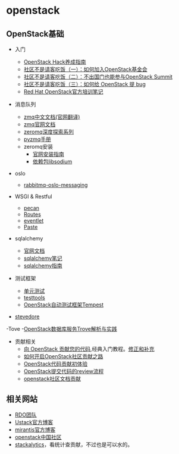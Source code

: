# openstack

## OpenStack基础

- 入门
  - [OpenStack Hack养成指南](https://www.ustack.com/blog/openstack_hacker/)
  - [社区不是请客吃饭（一）：如何加入OpenStack基金会](http://geek.csdn.net/news/detail/55548)
  - [社区不是请客吃饭（二）：不出国门也能参与OpenStack Summit](http://geek.csdn.net/news/detail/55787)
  - [社区不是请客吃饭（三）：如何给 OpenStack 提 bug](http://geek.csdn.net/news/detail/58243)
  - [Red Hat OpenStack官方培训笔记](http://wsgzao.github.io/post/openstack/)


- 消息队列
  - [zmq中文文档(官网翻译)](https://github.com/anjuke/zguide-cn
)
  - [zmq官网文档](http://zguide.zeromq.org/page:all)
  - [zeromq深度探索系列](http://blog.csdn.net/shagoo/article/details/8964009)
  - [pyzmq手册](https://learning-0mq-with-pyzmq.readthedocs.org/en/latest/pyzmq/basics.html)
  - zeromq安装
     - [官网安装指南](http://zeromq.org/docs:source-git)
     - [依赖包libsodium](https://wiki.tox.im/Installing#Libsodium)
- oslo
  - [rabbitmq-oslo-messaging](http://lingxiankong.github.io/blog/2015/04/01/rabbitmq-oslo-messaging/)
- WSGI & Restful
  - [pecan](https://pecan.readthedocs.org/en/latest/)
  - [Routes](http://routes.readthedocs.org/en/latest/)
  - [eventlet](http://eventlet.net/doc/examples.html#wsgi-server)
  - [Paste](http://pythonpaste.org/do-it-yourself-framework.html)
- sqlalchemy
  - [官网文档](http://docs.sqlalchemy.org/en/rel_1_0/)
  - [sqlalchemy笔记](http://wangye.org/blog/archives/718/)
  - [sqlalchemy指南](http://gashero.yeax.com/?p=6%23id18)
- 测试框架
  - [单元测试](http://www.ibm.com/developerworks/cn/linux/l-pyunit/index.html)
  - [testtools](https://pypi.python.org/pypi/testtools)
  - [OpenStack自动测试框架Tempest](http://www.ibm.com/developerworks/cn/cloud/library/1403_liuyu_openstacktempest/index.html)
- [stevedore](http://docs.openstack.org/developer/stevedore/)

-Tove
 -[OpenStack数据库服务Trove解析与实践](http://geek.csdn.net/news/detail/65291)

- 贡献相关
  - [向 OpenStack 贡献您的代码](https://www.ibm.com/developerworks/cn/cloud/library/cl-contributecode-openstack/),经典入门教程。[修正和补充](http://blog.csdn.net/ustc_dylan/article/details/41604049)
  - [如何开启OpenStack社区贡献之路](http://geek.csdn.net/news/detail/57745)
  - [OpenStack代码贡献初体验](http://my.oschina.net/zyzzy/blog/509315)
  - [OpenStack提交代码的review流程](http://www.cnblogs.com/Security-Darren/p/4383838.html)
  - [openstack社区文档贡献](http://iceyao.blog.51cto.com/9426658/1682037)

## 相关网站

  - [RDO团队](http://blogs.rdoproject.org/)
  - [Ustack官方博客](https://www.ustack.com/blog/ )
  - [mirantis官方博客](https://www.mirantis.com/blog/)
  - [openstack中国社区](http://www.openstack.cn/)
  - [stackalytics](http://stackalytics.com/)，看统计查贡献，不过也是可以水的。
